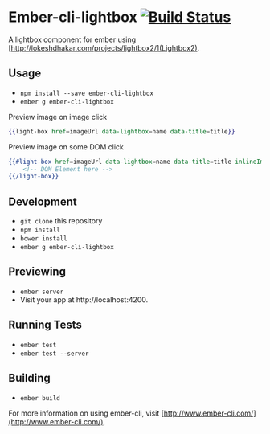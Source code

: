 # Ember-cli-lightbox [![Build Status](https://travis-ci.org/ramynemaroya/ember-cli-lightbox.svg)](https://travis-ci.org/ramybenaroya/ember-cli-lightbox)

A lightbox component for ember using [http://lokeshdhakar.com/projects/lightbox2/](Lightbox2).

## Usage

* `npm install --save ember-cli-lightbox`
* `ember g ember-cli-lightbox`

Preview image on image click
```hbs
{{light-box href=imageUrl data-lightbox=name data-title=title}}
```

Preview image on some DOM click
```hbs
{{#light-box href=imageUrl data-lightbox=name data-title=title inlineImage=false}}
    <!-- DOM Element here -->
{{/light-box}}
```

## Development

* `git clone` this repository
* `npm install`
* `bower install`
* `ember g ember-cli-lightbox`

## Previewing

* `ember server`
* Visit your app at http://localhost:4200.

## Running Tests

* `ember test`
* `ember test --server`

## Building

* `ember build`

For more information on using ember-cli, visit [http://www.ember-cli.com/](http://www.ember-cli.com/).
